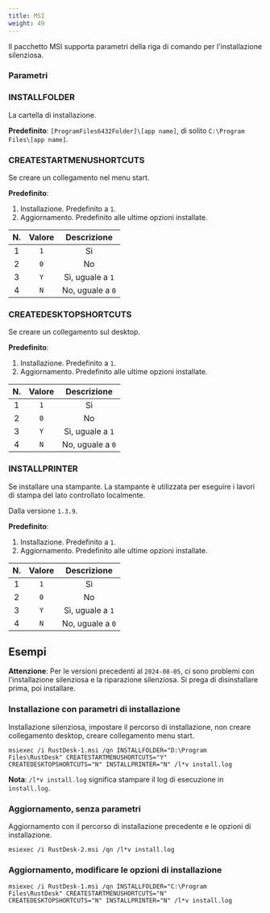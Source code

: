 ```yaml
---
title: MSI
weight: 49
---
```


Il pacchetto MSI supporta parametri della riga di comando per l'installazione silenziosa.

### Parametri

### INSTALLFOLDER

La cartella di installazione.

**Predefinito**: `[ProgramFiles6432Folder]\[app name]`, di solito `C:\Program Files\[app name]`.


### CREATESTARTMENUSHORTCUTS

Se creare un collegamento nel menu start.

**Predefinito**:
1. Installazione. Predefinito a `1`.
2. Aggiornamento. Predefinito alle ultime opzioni installate.

| N. | Valore | Descrizione |
| :---: | :---: | :---: |
| 1 | `1` | Sì |
| 2 | `0` | No |
| 3 | `Y` | Sì, uguale a `1` |
| 4 | `N` | No, uguale a `0` |

### CREATEDESKTOPSHORTCUTS

Se creare un collegamento sul desktop.

**Predefinito**:
1. Installazione. Predefinito a `1`.
2. Aggiornamento. Predefinito alle ultime opzioni installate.

| N. | Valore | Descrizione |
| :---: | :---: | :---: |
| 1 | `1` | Sì |
| 2 | `0` | No |
| 3 | `Y` | Sì, uguale a `1` |
| 4 | `N` | No, uguale a `0` |

### INSTALLPRINTER

Se installare una stampante. La stampante è utilizzata per eseguire i lavori di stampa del lato controllato localmente.

Dalla versione `1.3.9`.

**Predefinito**:
1. Installazione. Predefinito a `1`.
2. Aggiornamento. Predefinito alle ultime opzioni installate.

| N. | Valore | Descrizione |
| :---: | :---: | :---: |
| 1 | `1` | Sì |
| 2 | `0` | No |
| 3 | `Y` | Sì, uguale a `1` |
| 4 | `N` | No, uguale a `0` |

## Esempi

**Attenzione**: Per le versioni precedenti al `2024-08-05`, ci sono problemi con l'installazione silenziosa e la riparazione silenziosa. Si prega di disinstallare prima, poi installare.

### Installazione con parametri di installazione

Installazione silenziosa, impostare il percorso di installazione, non creare collegamento desktop, creare collegamento menu start.

```
msiexec /i RustDesk-1.msi /qn INSTALLFOLDER="D:\Program Files\RustDesk" CREATESTARTMENUSHORTCUTS="Y" CREATEDESKTOPSHORTCUTS="N" INSTALLPRINTER="N" /l*v install.log
```

**Nota**: `/l*v install.log` significa stampare il log di esecuzione in `install.log`.

### Aggiornamento, senza parametri

Aggiornamento con il percorso di installazione precedente e le opzioni di installazione.

```
msiexec /i RustDesk-2.msi /qn /l*v install.log
```

### Aggiornamento, modificare le opzioni di installazione

```
msiexec /i RustDesk-1.msi /qn INSTALLFOLDER="C:\Program Files\RustDesk" CREATESTARTMENUSHORTCUTS="N" CREATEDESKTOPSHORTCUTS="N" INSTALLPRINTER="N" /l*v install.log
```